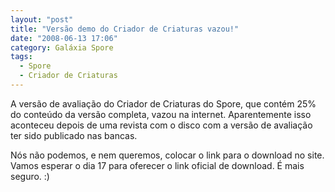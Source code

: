 ```yaml
---
layout: "post"
title: "Versão demo do Criador de Criaturas vazou!"
date: "2008-06-13 17:06"
category: Galáxia Spore
tags:
  - Spore
  - Criador de Criaturas
---
```

A versão de avaliação do Criador de Criaturas do Spore, que contém 25% do conteúdo da versão completa, vazou na internet. Aparentemente isso aconteceu depois de uma revista com o disco com a versão de avaliação ter sido publicado nas bancas.

Nós não podemos, e nem queremos, colocar o link para o download no site. Vamos esperar o dia 17 para oferecer o link oficial de download. É mais seguro. :)

